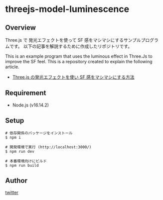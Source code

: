 # threejs-model-luminescence

## Overview

Three.js で 発光エフェクトを使って SF 感をマシマシにするサンプルプログラムです。
以下の記事を解説するために作成したリポジトリです。

This is an example program that uses the luminous effect in Three.Js to improve the SF feel.
This is a repository created to explain the following article.

- [Three.js の発光エフェクトを使い SF 感をマシマシにする方法](https://std9.jp/articles/01g00yaprmmhg82c09aa9vwg28/)

## Requirement

- Node.js (v16.14.2)

## Setup

```shell
# 依存関係のパッケージをインストール
$ npm i

# 開発環境で実行 (http://localhost:3000/)
$ npm run dev

# 本番環境向けにビルド
$ npm run build
```

## Author

[twitter](https://twitter.com/hikaru_firecamp)
